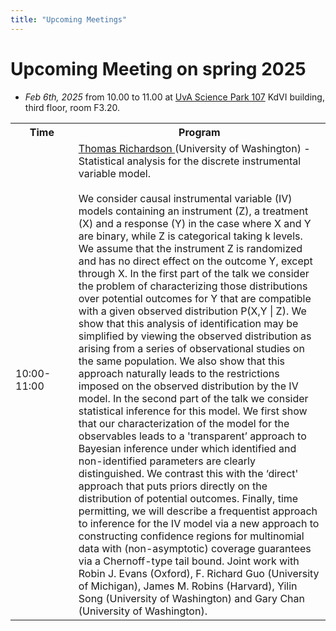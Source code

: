 ```yaml
---
title: "Upcoming Meetings"
---
```


# Upcoming Meeting on spring 2025 

* *Feb 6th, 2025* from 10.00 to 11.00 at [UvA Science Park 107](https://www.uva.nl/en/shared-content/locaties/en/sciencepark/science-park.html) KdVI building, third floor, room F3.20.

<div style="width: 100%; font-size: smaller; text-align: center; margin-bottom: 8px; margin-top: 8px;">
</div>

<table class="schedule">
    <tr>
        <th style="width:20%">Time</th>
        <th>Program</th>
    </tr>
    <tr class="talk">
        <td>10:00-11:00</td>
        <td> <a href="https://sites.stat.washington.edu/tsr/website/inquiry/home.php"> Thomas Richardson </a> (University of Washington) - Statistical analysis for the discrete instrumental variable model.
        <br>
        <br>
        We consider causal instrumental variable (IV) models containing an instrument (Z), a treatment (X) and a response (Y) in the case where X and Y are binary, while Z is categorical taking k levels. We assume that the instrument Z is randomized and has no direct effect on the outcome Y, except through X.
        In the first part of the talk we consider the problem of characterizing those distributions over potential outcomes for Y that are compatible with a given observed distribution P(X,Y | Z). We show that this analysis of identification may be simplified by viewing the observed distribution as arising from a series of observational studies on the same population. We also show that this approach naturally leads to the restrictions imposed on the observed distribution by the IV model.
        In the second part of the talk we consider statistical inference for this model. We first show that our characterization of the model for the observables leads to a 'transparent’ approach to Bayesian inference under which identified and non-identified parameters are clearly distinguished. We contrast this with the ‘direct' approach that puts priors directly on the distribution of potential outcomes.
        Finally, time permitting, we will describe a frequentist approach to inference for the IV model via a new approach to constructing confidence regions for multinomial data with (non-asymptotic) coverage guarantees via a Chernoff-type tail bound.
        Joint work with Robin J. Evans (Oxford), F. Richard Guo (University of Michigan), James M. Robins (Harvard), Yilin Song (University of Washington) and Gary Chan (University of Washington).
        </td>
    </tr>
</table>